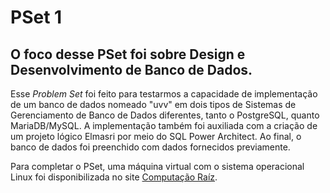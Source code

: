 # PSet 1

## O foco desse PSet foi sobre Design e Desenvolvimento de Banco de Dados.

Esse *Problem Set* foi feito para testarmos a capacidade de implementação de um banco de dados nomeado "uvv" em dois tipos de Sistemas de Gerenciamento de Banco de Dados diferentes, tanto o PostgreSQL, quanto MariaDB/MySQL. A implementação também foi auxiliada com a criação de um projeto lógico Elmasri por meio do SQL Power Architect. Ao final, o banco de dados foi preenchido com dados fornecidos previamente.

Para completar o PSet, uma máquina virtual com o sistema operacional Linux foi disponibilizada no site [Computação Raíz](https://www.computacaoraiz.com.br/2022/03/17/maquina-virtual-para-o-estudo-de-sistemas-de-gerenciamento-de-bancos-de-dados-db-server/).
